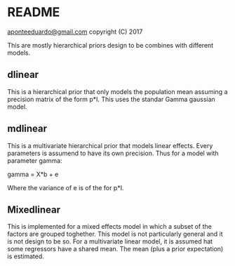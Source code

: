 # README

aponteeduardo@gmail.com
copyright (C) 2017

This are mostly hierarchical priors design to be combines with different 
models.

## dlinear

This is a hierarchical prior that only models the population mean assuming
a precision matrix of the form p\*I. This uses the standar Gamma gaussian
model.

## mdlinear

This is a multivariate hierarchical prior that models linear effects. Every
parameters is assumend to have its own precision. Thus for a model with 
parameter gamma:

gamma = X\*b + e

Where the variance of e is of the for p\*I.

## Mixedlinear

This is implemented for a mixed effects model in which a subset of the
factors are grouped toghether. This model is not particularly general and it
is not design to be so. For a multivariate linear model, it is assumed hat
some regressors have a shared mean. The mean (plus a prior expectation) is
estimated.
